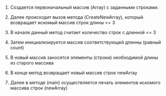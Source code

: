 1. Создается первоначальный массив (Array) с заданными строками.

2. Далее происходит вызов метода (CreateNewArray), который возвращает искомый массив строк длины <= 3

3. В начале данный метод считает количество строк с длинной <= 3

4. Затем инициализируется массив соответствующей длинны (равный count)

5. В новый массив заносятся элементы (строки) необходимой длины из старого массива

6. В конце метод возвращает новый массив строк newArray

7. Далее в методе (main) осуществляется печать элементов искомого массива строк (newArray)
